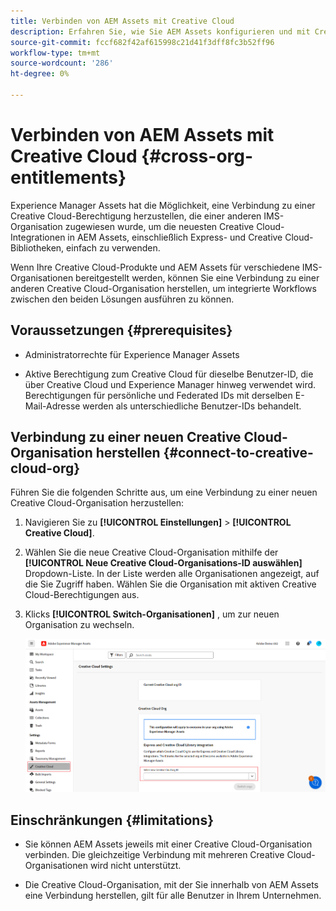 ```yaml
---
title: Verbinden von AEM Assets mit Creative Cloud
description: Erfahren Sie, wie Sie AEM Assets konfigurieren und mit Creative Cloud verbinden. Stellen Sie eine Verbindung zu einer Creative Cloud-Berechtigung her, die einer anderen IMS-Organisation zugewiesen wurde, um die neuesten Creative Cloud-Integrationen in AEM Assets, einschließlich Express- und Creative Cloud-Bibliotheken, einfach zu verwenden.
source-git-commit: fccf682f42af615998c21d41f3dff8fc3b52ff96
workflow-type: tm+mt
source-wordcount: '286'
ht-degree: 0%

---
```


# Verbinden von AEM Assets mit Creative Cloud  {#cross-org-entitlements}

Experience Manager Assets hat die Möglichkeit, eine Verbindung zu einer Creative Cloud-Berechtigung herzustellen, die einer anderen IMS-Organisation zugewiesen wurde, um die neuesten Creative Cloud-Integrationen in AEM Assets, einschließlich Express- und Creative Cloud-Bibliotheken, einfach zu verwenden.

Wenn Ihre Creative Cloud-Produkte und AEM Assets für verschiedene IMS-Organisationen bereitgestellt werden, können Sie eine Verbindung zu einer anderen Creative Cloud-Organisation herstellen, um integrierte Workflows zwischen den beiden Lösungen ausführen zu können.

## Voraussetzungen {#prerequisites}

* Administratorrechte für Experience Manager Assets

* Aktive Berechtigung zum Creative Cloud für dieselbe Benutzer-ID, die über Creative Cloud und Experience Manager hinweg verwendet wird. Berechtigungen für persönliche und Federated IDs mit derselben E-Mail-Adresse werden als unterschiedliche Benutzer-IDs behandelt.

## Verbindung zu einer neuen Creative Cloud-Organisation herstellen {#connect-to-creative-cloud-org}

Führen Sie die folgenden Schritte aus, um eine Verbindung zu einer neuen Creative Cloud-Organisation herzustellen:

1. Navigieren Sie zu **[!UICONTROL Einstellungen]** > **[!UICONTROL Creative Cloud]**.

1. Wählen Sie die neue Creative Cloud-Organisation mithilfe der **[!UICONTROL Neue Creative Cloud-Organisations-ID auswählen]** Dropdown-Liste. In der Liste werden alle Organisationen angezeigt, auf die Sie Zugriff haben. Wählen Sie die Organisation mit aktiven Creative Cloud-Berechtigungen aus.

1. Klicks **[!UICONTROL Switch-Organisationen]** , um zur neuen Organisation zu wechseln.

   ![Organisationsübergreifende Berechtigungen](assets/cross-org-entitlements.png)

## Einschränkungen {#limitations}

* Sie können AEM Assets jeweils mit einer Creative Cloud-Organisation verbinden. Die gleichzeitige Verbindung mit mehreren Creative Cloud-Organisationen wird nicht unterstützt.

* Die Creative Cloud-Organisation, mit der Sie innerhalb von AEM Assets eine Verbindung herstellen, gilt für alle Benutzer in Ihrem Unternehmen.

